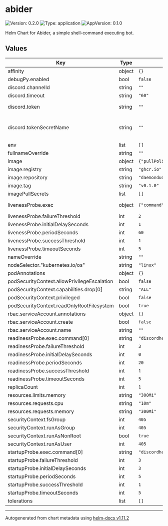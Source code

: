 # abider

![Version: 0.2.0](https://img.shields.io/badge/Version-0.2.0-informational?style=flat-square) ![Type: application](https://img.shields.io/badge/Type-application-informational?style=flat-square) ![AppVersion: 0.1.0](https://img.shields.io/badge/AppVersion-0.1.0-informational?style=flat-square)

Helm Chart for Abider, a simple shell-command executing bot.

## Values

| Key | Type | Default | Description |
|-----|------|---------|-------------|
| affinity | object | `{}` | standard affinities |
| debugPy.enabled | bool | `false` | used for dev testing |
| discord.channelId | string | `""` | discord channel id |
| discord.timeout | string | `"60"` | command execution timeout |
| discord.token | string | `""` | Discord bot token. creates a Secret object containing the token |
| discord.tokenSecretName | string | `""` | reference a separately managed secret kubectl create secret generic abider --from-literal discord-token='PUT_TOKEN_HERE' |
| env | list | `[]` | additional environment variables to inject |
| fullnameOverride | string | `""` |  |
| image | object | `{"pullPolicy":"IfNotPresent","registry":"ghcr.io","repository":"daemondude23/abider/debian","tag":"v0.1.0"}` | container image settings |
| image.registry | string | `"ghcr.io"` | override container registry |
| image.repository | string | `"daemondude23/abider/debian"` | repository within the registry |
| image.tag | string | `"v0.1.0"` | image tag. Semantic versioning is used |
| imagePullSecrets | list | `[]` |  |
| livenessProbe.exec | object | `{"command":["discordhealthcheck"]}` | library used to enable this: https://pypi.org/project/discordhealthcheck/ |
| livenessProbe.failureThreshold | int | `2` |  |
| livenessProbe.initialDelaySeconds | int | `1` |  |
| livenessProbe.periodSeconds | int | `60` |  |
| livenessProbe.successThreshold | int | `1` |  |
| livenessProbe.timeoutSeconds | int | `5` |  |
| nameOverride | string | `""` |  |
| nodeSelector."kubernetes.io/os" | string | `"linux"` |  |
| podAnnotations | object | `{}` |  |
| podSecurityContext.allowPrivilegeEscalation | bool | `false` |  |
| podSecurityContext.capabilities.drop[0] | string | `"ALL"` |  |
| podSecurityContext.privileged | bool | `false` |  |
| podSecurityContext.readOnlyRootFilesystem | bool | `true` |  |
| rbac.serviceAccount.annotations | object | `{}` |  |
| rbac.serviceAccount.create | bool | `false` |  |
| rbac.serviceAccount.name | string | `""` |  |
| readinessProbe.exec.command[0] | string | `"discordhealthcheck"` |  |
| readinessProbe.failureThreshold | int | `3` |  |
| readinessProbe.initialDelaySeconds | int | `0` |  |
| readinessProbe.periodSeconds | int | `20` |  |
| readinessProbe.successThreshold | int | `1` |  |
| readinessProbe.timeoutSeconds | int | `5` |  |
| replicaCount | int | `1` |  |
| resources.limits.memory | string | `"300Mi"` |  |
| resources.requests.cpu | string | `"10m"` |  |
| resources.requests.memory | string | `"300Mi"` |  |
| securityContext.fsGroup | int | `405` |  |
| securityContext.runAsGroup | int | `405` |  |
| securityContext.runAsNonRoot | bool | `true` |  |
| securityContext.runAsUser | int | `405` |  |
| startupProbe.exec.command[0] | string | `"discordhealthcheck"` |  |
| startupProbe.failureThreshold | int | `3` |  |
| startupProbe.initialDelaySeconds | int | `3` |  |
| startupProbe.periodSeconds | int | `5` |  |
| startupProbe.successThreshold | int | `1` |  |
| startupProbe.timeoutSeconds | int | `5` |  |
| tolerations | list | `[]` |  |

----------------------------------------------
Autogenerated from chart metadata using [helm-docs v1.11.2](https://github.com/norwoodj/helm-docs/releases/v1.11.2)
